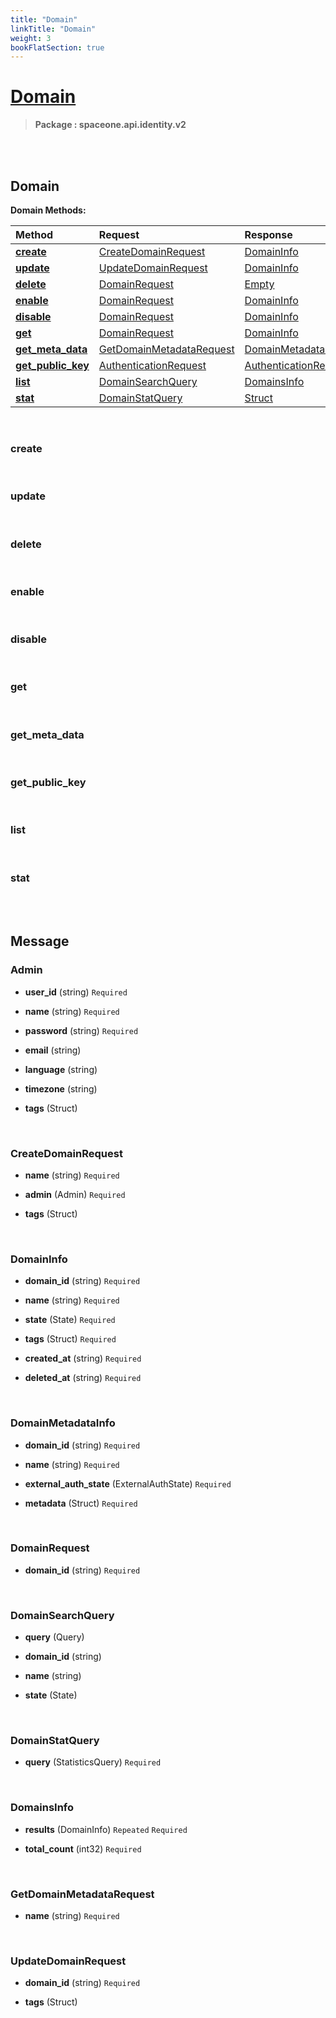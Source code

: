 ```yaml
---
title: "Domain"
linkTitle: "Domain"
weight: 3
bookFlatSection: true
---
```

# [Domain](#Domain)



>  **Package : spaceone.api.identity.v2**

<br>
<br>

## Domain





**Domain Methods:**


| Method | Request | Response |
| :----- | :-------- | :-------- |
| [**create**](./Domain#create) | [CreateDomainRequest](Domain#createdomainrequest) | [DomainInfo](Domain#domaininfo) |
| [**update**](./Domain#update) | [UpdateDomainRequest](Domain#updatedomainrequest) | [DomainInfo](Domain#domaininfo) |
| [**delete**](./Domain#delete) | [DomainRequest](Domain#domainrequest) | [Empty](Domain#empty) |
| [**enable**](./Domain#enable) | [DomainRequest](Domain#domainrequest) | [DomainInfo](Domain#domaininfo) |
| [**disable**](./Domain#disable) | [DomainRequest](Domain#domainrequest) | [DomainInfo](Domain#domaininfo) |
| [**get**](./Domain#get) | [DomainRequest](Domain#domainrequest) | [DomainInfo](Domain#domaininfo) |
| [**get_meta_data**](./Domain#get_meta_data) | [GetDomainMetadataRequest](Domain#getdomainmetadatarequest) | [DomainMetadataInfo](Domain#domainmetadatainfo) |
| [**get_public_key**](./Domain#get_public_key) | [AuthenticationRequest](Domain#authenticationrequest) | [AuthenticationResponse](Domain#authenticationresponse) |
| [**list**](./Domain#list) | [DomainSearchQuery](Domain#domainsearchquery) | [DomainsInfo](Domain#domainsinfo) |
| [**stat**](./Domain#stat) | [DomainStatQuery](Domain#domainstatquery) | [Struct](Domain#struct) |



    
<br>

### create










    
<br>

### update










    
<br>

### delete










    
<br>

### enable










    
<br>

### disable










    
<br>

### get










    
<br>

### get_meta_data










    
<br>

### get_public_key










    
<br>

### list










    
<br>

### stat










    


<br>
<br>

## Message



### Admin
* **user_id** (string)   `Required` 

    
* **name** (string)   `Required` 

    
* **password** (string)   `Required` 

    
* **email** (string)  

    
* **language** (string)  

    
* **timezone** (string)  

    
* **tags** (Struct)  

    <br>

### CreateDomainRequest
* **name** (string)   `Required` 

    
* **admin** (Admin)   `Required` 

    
* **tags** (Struct)  

    <br>

### DomainInfo
* **domain_id** (string)   `Required` 

    
* **name** (string)   `Required` 

    
* **state** (State)   `Required` 

    
* **tags** (Struct)   `Required` 

    
* **created_at** (string)   `Required` 

    
* **deleted_at** (string)   `Required` 

    <br>

### DomainMetadataInfo
* **domain_id** (string)   `Required` 

    
* **name** (string)   `Required` 

    
* **external_auth_state** (ExternalAuthState)   `Required` 

    
* **metadata** (Struct)   `Required` 

    <br>

### DomainRequest
* **domain_id** (string)   `Required` 

    <br>

### DomainSearchQuery
* **query** (Query)  

    
* **domain_id** (string)  

    
* **name** (string)  

    
* **state** (State)  

    <br>

### DomainStatQuery
* **query** (StatisticsQuery)   `Required` 

    <br>

### DomainsInfo
* **results** (DomainInfo)  `Repeated`    `Required` 

    
* **total_count** (int32)   `Required` 

    <br>

### GetDomainMetadataRequest
* **name** (string)   `Required` 

    <br>

### UpdateDomainRequest
* **domain_id** (string)   `Required` 

    
* **tags** (Struct)  

    <br>
